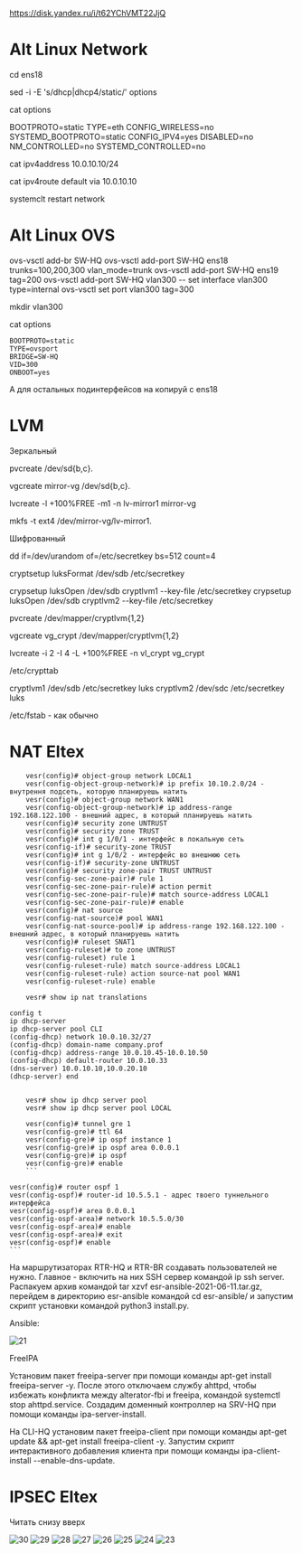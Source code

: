 https://disk.yandex.ru/i/t62YChVMT22JjQ

# Alt Linux Network

cd ens18

sed -i -E 's/dhcp|dhcp4/static/' options

cat options

BOOTPROTO=static
TYPE=eth
CONFIG_WIRELESS=no
SYSTEMD_BOOTPROTO=static
CONFIG_IPV4=yes
DISABLED=no
NM_CONTROLLED=no
SYSTEMD_CONTROLLED=no

cat ipv4address
10.0.10.10/24

cat ipv4route
default via 10.0.10.10



systemclt restart network


# Alt Linux OVS

ovs-vsctl add-br SW-HQ
ovs-vsctl add-port SW-HQ ens18 trunks=100,200,300 vlan_mode=trunk
ovs-vsctl add-port SW-HQ ens19 tag=200
ovs-vsctl add-port SW-HQ vlan300 -- set interface vlan300 type=internal
ovs-vsctl set port vlan300 tag=300

mkdir vlan300

cat options

```
BOOTPROTO=static
TYPE=ovsport
BRIDGE=SW-HQ
VID=300
ONBOOT=yes
```

А для остальных подинтерфейсов на копируй с ens18

# LVM

Зеркальный

pvcreate /dev/sd{b,c}. 

vgcreate mirror-vg /dev/sd{b,c}.

lvcreate -l +100%FREE -m1 -n lv-mirror1 mirror-vg

mkfs -t ext4 /dev/mirror-vg/lv-mirror1.


Шифрованный

dd if=/dev/urandom of=/etc/secretkey bs=512 count=4

cryptsetup luksFormat /dev/sdb /etc/secretkey

crypsetup luksOpen /dev/sdb cryptlvm1 --key-file /etc/secretkey
crypsetup luksOpen /dev/sdb cryptlvm2 --key-file /etc/secretkey


pvcreate /dev/mapper/cryptlvm{1,2}

vgcreate vg_crypt /dev/mapper/cryptlvm{1,2}

lvcreate -i 2 -I 4 -L +100%FREE -n vl_crypt vg_crypt

 
/etc/crypttab

cryptlvm1 /dev/sdb /etc/secretkey luks
cryptlvm2 /dev/sdc /etc/secretkey luks

/etc/fstab - как обычно

# NAT Eltex
```
    vesr(config)# object-group network LOCAL1
    vesr(config-object-group-network)# ip prefix 10.10.2.0/24 - внутрення подсеть, которую планируешь натить
    vesr(config)# object-group network WAN1
    vesr(config-object-group-network)# ip address-range 192.168.122.100 - внешний адрес, в который планируешь натить
    vesr(config)# security zone UNTRUST
    vesr(config)# security zone TRUST
    vesr(config)# int g 1/0/1 - интерфейс в локальную сеть
    vesr(config-if)# security-zone TRUST 
    vesr(config)# int g 1/0/2 - интерфейс во внешнюю сеть
    vesr(config-if)# security-zone UNTRUST 
    vesr(config)# security zone-pair TRUST UNTRUST
    vesr(config-sec-zone-pair)# rule 1
    vesr(config-sec-zone-pair-rule)# action permit
    vesr(config-sec-zone-pair-rule)# match source-address LOCAL1
    vesr(config-sec-zone-pair-rule)# enable
    vesr(config)# nat source
    vesr(config-nat-source)# pool WAN1
    vesr(config-nat-source-pool)# ip address-range 192.168.122.100 - внешний адрес, в который планируешь натить
    vesr(config)# ruleset SNAT1
    vesr(config-ruleset)# to zone UNTRUST
    vesr(config-ruleset) rule 1
    vesr(config-ruleset-rule) match source-address LOCAL1
    vesr(config-ruleset-rule) action source-nat pool WAN1
    vesr(config-ruleset-rule) enable
    
    vesr# show ip nat translations
```
```
config t
ip dhcp-server
ip dhcp-server pool CLI
(config-dhcp) network 10.0.10.32/27
(config-dhcp) domain-name company.prof
(config-dhcp) address-range 10.0.10.45-10.0.10.50
(config-dhcp) default-router 10.0.10.33
(dns-server) 10.0.10.10,10.0.20.10
(dhcp-server) end
   
```

```
    vesr# show ip dhcp server pool 
    vesr# show ip dhcp server pool LOCAL
```

```
    vesr(config)# tunnel gre 1
    vesr(config-gre)# ttl 64
    vesr(config-gre)# ip ospf instance 1
    vesr(config-gre)# ip ospf area 0.0.0.1
    vesr(config-gre)# ip ospf 
    vesr(config-gre)# enable    
    ```

```
    vesr(config)# router ospf 1
    vesr(config-ospf)# router-id 10.5.5.1 - адрес твоего туннельного интерфейса
    vesr(config-ospf)# area 0.0.0.1
    vesr(config-ospf-area)# network 10.5.5.0/30 
    vesr(config-ospf-area)# enable
    vesr(config-ospf-area)# exit
    vesr(config-ospf)# enable
    ```

 На маршрутизаторах RTR-HQ и RTR-BR создавать пользователей не нужно. Главное - включить на них SSH сервер командой ip ssh server.
Распакуем архив командой tar xzvf esr-ansible-2021-06-11.tar.gz, перейдем в директорию esr-ansible командой cd esr-ansible/  и запустим скрипт установки командой python3 install.py.

Ansible:

![21](https://github.com/beezzlot/rsvpu/assets/57652313/1d90d481-8253-4cc2-bdfa-10aa358b350a)

 
FreeIPA


Установим пакет freeipa-server при помощи команды apt-get install freeipa-server -y. После этого отключаем службу ahttpd, чтобы избежать конфликта между alterator-fbi и freeipa, командой systemctl stop ahttpd.service. 
Создадим доменный контроллер на SRV-HQ при помощи команды ipa-server-install.


На CLI-HQ установим пакет freeipa-client при помощи команды apt-get update && apt-get install freeipa-client -y.
 Запустим скрипт интерактивного добавления клиента при помощи команды ipa-client-install --enable-dns-update.





# IPSEC Eltex

Читать снизу вверх

![30](https://github.com/beezzlot/rsvpu/assets/57652313/69e55d3d-515d-45f7-aef7-d1c3753f87e9)
![29](https://github.com/beezzlot/rsvpu/assets/57652313/720854c2-a94a-45d1-884e-7f31d6ba5815)
![28](https://github.com/beezzlot/rsvpu/assets/57652313/af5488e8-234c-4006-9749-a86817a6636c)
![27](https://github.com/beezzlot/rsvpu/assets/57652313/8e94eb4d-ded2-4156-a032-7e4e2ec341ad)
![26](https://github.com/beezzlot/rsvpu/assets/57652313/b2d4ce50-c208-4a69-88c8-c6132102c4c9)
![25](https://github.com/beezzlot/rsvpu/assets/57652313/c956293c-81dd-41d4-90d2-f57abc0592ee)
![24](https://github.com/beezzlot/rsvpu/assets/57652313/d3a2a707-486a-46f0-ac6c-ad0dedc12bc7)
![23](https://github.com/beezzlot/rsvpu/assets/57652313/c6eb9f68-6e4a-4a16-90be-d74c09ac1d16)





























